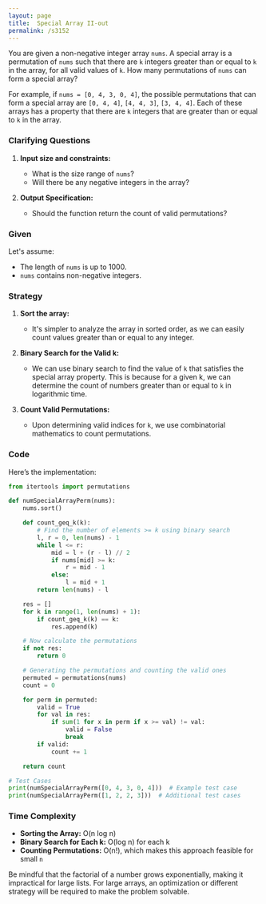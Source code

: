 ```yaml
---
layout: page
title:  Special Array II-out
permalink: /s3152
---
```

You are given a non-negative integer array `nums`. A special array is a permutation of `nums` such that there are `k` integers greater than or equal to `k` in the array, for all valid values of `k`. How many permutations of `nums` can form a special array?

For example, if `nums = [0, 4, 3, 0, 4]`, the possible permutations that can form a special array are `[0, 4, 4]`, `[4, 4, 3]`, `[3, 4, 4]`. Each of these arrays has a property that there are `k` integers that are greater than or equal to `k` in the array.

### Clarifying Questions

1. **Input size and constraints:**
   - What is the size range of `nums`?
   - Will there be any negative integers in the array?
   
2. **Output Specification:** 
   - Should the function return the count of valid permutations?

### Given
Let's assume:
- The length of `nums` is up to 1000.
- `nums` contains non-negative integers.

### Strategy

1. **Sort the array:**
   - It's simpler to analyze the array in sorted order, as we can easily count values greater than or equal to any integer.
   
2. **Binary Search for the Valid k:**
   - We can use binary search to find the value of `k` that satisfies the special array property. This is because for a given k, we can determine the count of numbers greater than or equal to `k` in logarithmic time.
   
3. **Count Valid Permutations:**
   - Upon determining valid indices for `k`, we use combinatorial mathematics to count permutations.

### Code

Here’s the implementation:

```python
from itertools import permutations

def numSpecialArrayPerm(nums):
    nums.sort()

    def count_geq_k(k):
        # Find the number of elements >= k using binary search
        l, r = 0, len(nums) - 1
        while l <= r:
            mid = l + (r - l) // 2
            if nums[mid] >= k:
                r = mid - 1
            else:
                l = mid + 1
        return len(nums) - l

    res = []
    for k in range(1, len(nums) + 1):
        if count_geq_k(k) == k:
            res.append(k)

    # Now calculate the permutations
    if not res:
        return 0

    # Generating the permutations and counting the valid ones
    permuted = permutations(nums)
    count = 0

    for perm in permuted:
        valid = True
        for val in res:
            if sum(1 for x in perm if x >= val) != val:
                valid = False
                break
        if valid:
            count += 1

    return count

# Test Cases
print(numSpecialArrayPerm([0, 4, 3, 0, 4]))  # Example test case
print(numSpecialArrayPerm([1, 2, 2, 3]))  # Additional test cases
```

### Time Complexity
- **Sorting the Array:** O(n log n)
- **Binary Search for Each k:** O(log n) for each k
- **Counting Permutations:** O(n!), which makes this approach feasible for small `n`

Be mindful that the factorial of a number grows exponentially, making it impractical for large lists. For large arrays, an optimization or different strategy will be required to make the problem solvable.